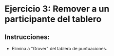 # Ejercicio 3: Remover a un participante del tablero

## Instrucciones:
- Elimina a "Grover" del tablero de puntuaciones.
